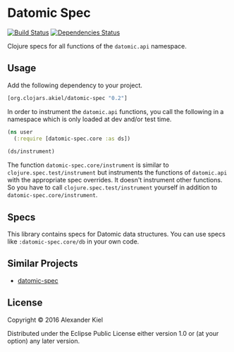 # Datomic Spec

[![Build Status](https://travis-ci.org/alexanderkiel/datomic-spec.svg?branch=master)](https://travis-ci.org/alexanderkiel/datomic-spec)
[![Dependencies Status](https://versions.deps.co/alexanderkiel/datomic-spec/status.svg)](https://versions.deps.co/alexanderkiel/datomic-spec)

Clojure specs for all functions of the `datomic.api` namespace.

## Usage

Add the following dependency to your project.

```clojure
[org.clojars.akiel/datomic-spec "0.2"]
```

In order to instrument the `datomic.api` functions, you call the following in a namespace which is only loaded at dev and/or test time.

```clojure
(ns user
  (:require [datomic-spec.core :as ds])
  
(ds/instrument)
```

The function `datomic-spec.core/instrument` is similar to `clojure.spec.test/instrument` but instruments the functions of `datomic.api` with the appropriate spec overrides. It doesn't instrument other functions. So you have to call `clojure.spec.test/instrument` yourself in addition to `datomic-spec.core/instrument`.

## Specs

This library contains specs for Datomic data structures. You can use specs like `:datomic-spec.core/db` in your own code.

## Similar Projects

* [datomic-spec](https://github.com/nwjsmith/datomic-spec)

## License

Copyright © 2016 Alexander Kiel

Distributed under the Eclipse Public License either version 1.0 or (at
your option) any later version.
